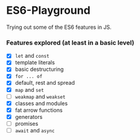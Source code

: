 # ES6-Playground
Trying out some of the ES6 features in JS.

### Features explored (at least in a basic level)
- [x] `let` and `const`
- [x] template literals
- [x] basic destructuring
- [x] `for ... of`
- [x] default, rest and spread
- [x] `map` and `set`
- [ ] `weakmap` and `weakset`
- [x] classes and modules
- [x] fat arrow functions
- [x] generators
- [ ] promises
- [ ] `await` and `async`

